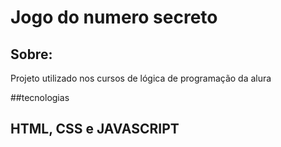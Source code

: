 <h1>Jogo do numero secreto</h1>

<h2>Sobre:</h2>
<p>Projeto utilizado nos cursos de lógica de programação da alura</p>
##tecnologias
<h2>HTML, CSS e JAVASCRIPT</h2>
